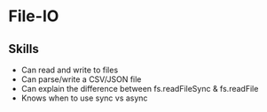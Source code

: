 # File-IO

## Skills

- Can read and write to files
- Can parse/write a CSV/JSON file
- Can explain the difference between fs.readFileSync & fs.readFile
- Knows when to use sync vs async
